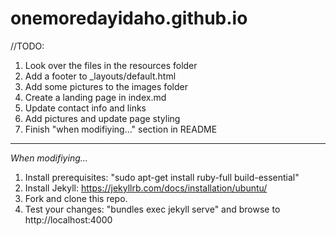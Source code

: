 # onemoredayidaho.github.io

//TODO:
1. Look over the files in the resources folder
2. Add a footer to \_layouts/default.html
3. Add some pictures to the images folder
4. Create a landing page in index.md
5. Update contact info and links
6. Add pictures and update page styling
7. Finish "when modifiying..." section in README
---

*When modifiying...*

1. Install prerequisites: "sudo apt-get install ruby-full build-essential"
2. Install Jekyll: https://jekyllrb.com/docs/installation/ubuntu/
3. Fork and clone this repo.
4. Test your changes: "bundles exec jekyll serve" and browse to http://localhost:4000
